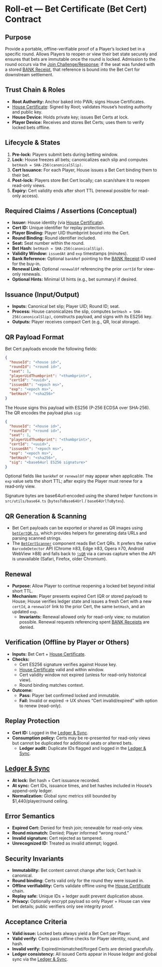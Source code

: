 # Roll-et — Bet Certificate (Bet Cert) Contract

## Purpose
Provide a portable, offline-verifiable proof of a Player’s locked bet in a specific round. Allows Players to reopen or view their bet state securely and ensures that bets are immutable once the round is locked. Admission to the round occurs via the [Join Challenge/Response](./join_challenge_response_contract.md); if the seat was funded with a stored [BANK Receipt](./bank_receipt_contract.md), that reference is bound into the Bet Cert for downstream settlement.

## Trust Chain & Roles
- **Root Authority:** Anchor baked into PWA; signs House Certificates.
- [House Certificate](./house_certificate_contract.md): Signed by Root; validates House’s hosting authority and public key.
- **House Device:** Holds private key; issues Bet Certs at lock.
- **Player Device:** Receives and stores Bet Certs; uses them to verify locked bets offline.

## Lifecycle & States
1. **Pre-lock:** Players submit bets during betting window.
2. **Lock:** House freezes all bets; canonicalizes each slip and computes `betHash = SHA-256(canonicalSlip)`.
3. **Cert Issuance:** For each Player, House issues a Bet Cert binding them to their bet.
4. **Post-lock:** Players store Bet Cert locally; can scan/share it to reopen read-only views.  
5. **Expiry:** Cert validity ends after short TTL (renewal possible for read-only access).  

## Required Claims / Assertions (Conceptual)
- **Issuer:** House identity (via [House Certificate](./house_certificate_contract.md)).
- **Cert ID:** Unique identifier for replay protection.
- **Player Binding:** Player UID thumbprint bound into the Cert.
- **Round Binding:** Round identifier included.
- **Seat:** Seat number within the round.
- **Bet Hash:** `betHash = SHA-256(canonicalSlip)`.
- **Validity Window:** `issuedAt` and `exp` timestamps (minutes).
- **Bank Reference:** Optional `bankRef` pointing to the [BANK Receipt](./bank_receipt_contract.md) ID used for the buy-in.
- **Renewal Link:** Optional `renewalOf` referencing the prior `certId` for view-only renewals.
- **Optional Hints:** Minimal UI hints (e.g., bet summary) if desired.

## Issuance (Input/Output)
- **Inputs:** Canonical bet slip; Player UID; Round ID; seat.
- **Process:** House canonicalizes the slip, computes `betHash = SHA-256(canonicalSlip)`, constructs payload, and signs with its ES256 key.
- **Outputs:** Player receives compact Cert (e.g., QR, local storage).

## QR Payload Format
Bet Cert payloads encode the following fields:

```json
{
  "houseId": "<house id>",
  "roundId": "<round id>",
  "seat": 1,
  "playerUidThumbprint": "<thumbprint>",
  "certId": "<uuid>",
  "issuedAt": "<epoch ms>",
  "exp": "<epoch ms>",
  "betHash": "<sha256>"
}
```

The House signs this payload with ES256 (P‑256 ECDSA over SHA‑256). The QR encodes the payload plus `sig`:

```json
{
  "houseId": "<house id>",
  "roundId": "<round id>",
  "seat": 1,
  "playerUidThumbprint": "<thumbprint>",
  "certId": "<uuid>",
  "issuedAt": "<epoch ms>",
  "exp": "<epoch ms>",
  "betHash": "<sha256>",
  "sig": "<base64url ES256 signature>"
}
```

Optional fields like `bankRef` or `renewalOf` may appear when applicable. The `exp` value sets the short TTL; after expiry the Player must renew for a read‑only view.

Signature bytes are base64url‑encoded using the shared helper functions in `src/utils/base64.ts` (`bytesToBase64Url` / `base64UrlToBytes`).

## QR Generation & Scanning
- Bet Cert payloads can be exported or shared as QR images using [`betCertQR.ts`](../src/betCertQR.ts), which provides helpers for generating data URLs and parsing scanned strings.
- The [`BetCertScanner`](../src/components/BetCertScanner.tsx) component reads Bet Cert QRs. It prefers the native `BarcodeDetector` API (Chrome ≥83, Edge ≥83, Opera ≥70, Android WebView ≥88) and falls back to [`jsQR`](https://github.com/cozmo/jsQR) via a canvas capture when the API is unavailable (Safari, Firefox, older Chromium).

## Renewal
- **Purpose:** Allow Player to continue reopening a locked bet beyond initial short TTL.
- **Mechanism:** Player presents expired Cert (QR or stored payload) to House; House verifies ledger state and issues a fresh Cert with a new `certId`, a `renewalOf` link to the prior Cert, the same `betHash`, and an updated `exp`.
  - **Invariants:** Renewal allowed only for read-only view; no mutation possible. Renewal requests referencing spent [BANK Receipts](./bank_receipt_contract.md) are denied.

## Verification (Offline by Player or Others)
- **Inputs:** Bet Cert + [House Certificate](./house_certificate_contract.md).
- **Checks:**  
  - Cert ES256 signature verifies against House key.
  - [House Certificate](./house_certificate_contract.md) valid and within window.
  - Cert validity window not expired (unless for read-only historical view).  
  - Round binding matches context.  
- **Outcome:**  
  - **Pass:** Player bet confirmed locked and immutable.  
  - **Fail:** Invalid or expired → UX shows “Cert invalid/expired” with option to renew (read-only).  

## Replay Protection
- **Cert ID:** Logged in the [Ledger & Sync](./ledger_sync_contract.md).
- **Consumption policy:** Certs may be re-presented for read-only views but cannot be duplicated for additional seats or altered bets.  
  - **Ledger audit:** Duplicate IDs flagged and logged in the [Ledger & Sync](./ledger_sync_contract.md).

## [Ledger & Sync](./ledger_sync_contract.md)
- **At lock:** Bet hash + Cert issuance recorded.  
- **At sync:** Cert IDs, issuance times, and bet hashes included in House’s append-only ledger.  
- **Normalization:** Global sync metrics still bounded by $1,440/player/round ceiling.  

## Error Semantics
- **Expired Cert:** Denied for fresh join; renewable for read-only view.  
- **Round mismatch:** Denied; Player informed “wrong round.”  
- **Invalid signature:** Cert rejected as tampered.  
- **Unrecognized ID:** Treated as invalid attempt; logged.  

## Security Invariants
- **Immutability:** Bet content cannot change after lock; Cert hash is canonical.  
- **Round binding:** Certs valid only for the round they were issued in.  
- **Offline verifiability:** Certs validate offline using the [House Certificate](./house_certificate_contract.md) chain.
- **Replay safe:** Unique IDs + ledger audit prevent duplication abuse.  
- **Privacy:** Optionally encrypt payload so only Player + House can view bet details; public verifiers only see integrity proof.  

## Acceptance Criteria
- **Valid issue:** Locked bets always yield a Bet Cert per Player.  
- **Valid verify:** Certs pass offline checks for Player identity, round, and hash.  
- **Invalid verify:** Expired/mismatched/forged Certs are denied gracefully.  
- **Ledger consistency:** All issued Certs appear in House ledger and global sync via the [Ledger & Sync](./ledger_sync_contract.md).
